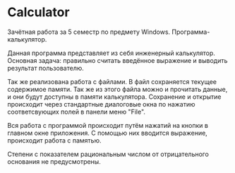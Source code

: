 # Calculator
Зачётная работа за 5 семестр по предмету Windows. Программа-калькулятор.

Данная программа представляет из себя инженерный калькулятор. Основная задача: правильно считать введённое выражение и выводить результат пользователю.

Так же реализована работа с файлами. В файл сохраняется текущее содержимое памяти. Так же из этого файла можно и прочитать данные, и они будут доступны в памяти калькулятора. 
Сохранение и открытие происходит через стандартные диалоговые окна по нажатию соответсвующих полей в панели меню "File". 

Вся работа с программой происходит путём нажатий на кнопки в главном окне приложения. С помощью них вводится выражение, происходит работа с памятью. 

Степени с показателем рациональным числом от отрицательного основания не предусмотрены. 

